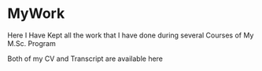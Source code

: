 MyWork
======

Here I Have Kept all the work that I have done during several Courses of My M.Sc. Program

Both of my CV and Transcript are available here
